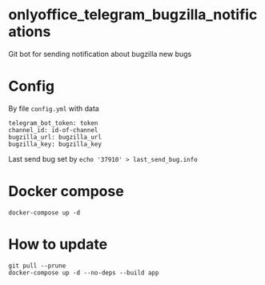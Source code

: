 # onlyoffice_telegram_bugzilla_notifications
Git bot for sending notification about bugzilla new bugs

# Config
By file `config.yml` with data
```
telegram_bot_token: token
channel_id: id-of-channel
bugzilla_url: bugzilla_url
bugzilla_key: bugzilla_key
```

Last send bug set by
`echo '37910' > last_send_bug.info`

# Docker compose

```
docker-compose up -d
```

# How to update

```
git pull --prune
docker-compose up -d --no-deps --build app
```
